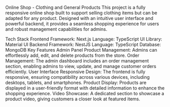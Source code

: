 Online Shop - Clothing and General Products
This project is a fully responsive online shop built to support selling clothing items but can be adapted for any product. Designed with an intuitive user interface and powerful backend, it provides a seamless shopping experience for users and robust management capabilities for admins.

Tech Stack
Frontend
Framework: Next.js
Language: TypeScript
UI Library: Material UI
Backend
Framework: NestJS
Language: TypeScript
Database: MongoDB
Key Features
Admin Panel
Product Management: Admins can effortlessly add, edit, and delete products from the store.
Order Management: The admin dashboard includes an order management section, enabling admins to view, update, and manage customer orders efficiently.
User Interface
Responsive Design: The frontend is fully responsive, ensuring compatibility across various devices, including desktops, tablets, and smartphones.
Product Display: Products are displayed in a user-friendly format with detailed information to enhance the shopping experience.
Video Showcase: A dedicated section to showcase a product video, giving customers a closer look at featured items.
